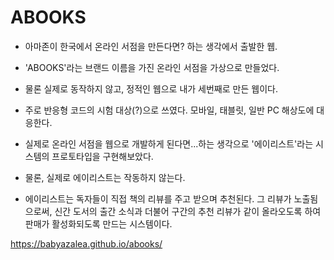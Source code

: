 # ABOOKS

* 아마존이 한국에서 온라인 서점을 만든다면? 하는 생각에서 출발한 웹.

* 'ABOOKS'라는 브랜드 이름을 가진 온라인 서점을 가상으로 만들었다.

* 물론 실제로 동작하지 않고, 정적인 웹으로 내가 세번째로 만든 웹이다.

* 주로 반응형 코드의 시험 대상(?)으로 쓰였다. 모바일, 태블릿, 일반 PC 해상도에 대응한다.

* 실제로 온라인 서점을 웹으로 개발하게 된다면...하는 생각으로 '에이리스트'라는 시스템의 프로토타입을 구현해보았다.

* 물론, 실제로 에이리스트는 작동하지 않는다.

* 에이리스트는 독자들이 직접 책의 리뷰를 주고 받으며 추천된다. 그 리뷰가 노출됨으로써, 신간 도서의 출간 소식과 더불어 구간의 추천 리뷰가 같이 올라오도록 하여 판매가 활성화되도록 만드는 시스템이다.

<https://babyazalea.github.io/abooks/>